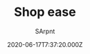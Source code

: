 ---
title: Shop ease
author:
  - SArpnt
description: Makes shop/chat log opening and closing look nicer
date: 2020-06-17T7:37:20.000Z
buttons:
  - name: Install
    href: https://github.com/SArpnt/Shop-ease/raw/master/Shop%20ease.user.js
  - type: 1
    name: Source
    href: https://github.com/SArpnt/Shop-ease/
userscript: true
recommend: false
broken: true
customData:
  cardboard: required
---